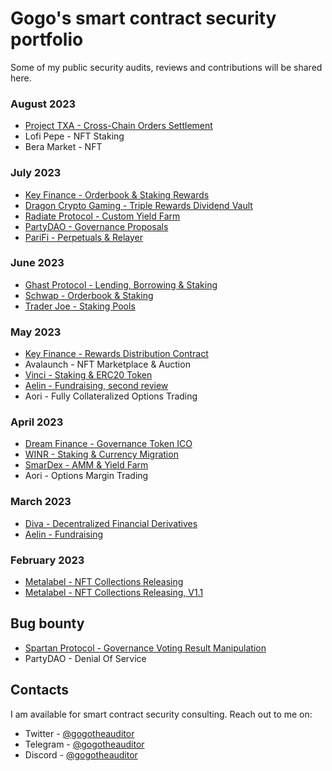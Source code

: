 # Gogo's smart contract security portfolio

Some of my public security audits, reviews and contributions will be shared here.

### August 2023

- [Project TXA - Cross-Chain Orders Settlement](./reports/Project-TXA-Preliminary-Audit-Report-08.17.23.pdf)
- Lofi Pepe - NFT Staking
- Bera Market - NFT

### July 2023

- [Key Finance - Orderbook & Staking Rewards](./reports/Key-Finance-Security-Review-2.pdf)
- [Dragon Crypto Gaming - Triple Rewards Dividend Vault](https://paladinsec.co/projects/dragon-crypto-gaming-aurum/)
- [Radiate Protocol - Custom Yield Farm](https://paladinsec.co/projects/radiate-protocol)
- [PartyDAO - Governance Proposals](./reports/PartyDAO-Security-Review.pdf)
- [PariFi - Perpetuals & Relayer](https://github.com/GuardianAudits/DefenderAudits/blob/main/PariFi/TeamSolo_PariFiAudit.md)

### June 2023

- [Ghast Protocol - Lending, Borrowing & Staking](https://paladinsec.co/projects/ghast-protocol/)
- [Schwap - Orderbook & Staking](./reports/Schwap-Security-Review.pdf)
- [Trader Joe - Staking Pools](https://paladinsec.co/projects/trader-joe/)

### May 2023

- [Key Finance - Rewards Distribution Contract](./reports/Key-Finance-Security-Review.pdf)
- Avalaunch - NFT Marketplace & Auction
- [Vinci - Staking & ERC20 Token](./reports/Vinci-Security-Review.pdf)
- [Aelin - Fundraising, second review](https://uploads-ssl.webflow.com/63b5d732b556edbb2dc3cc38/64b003cf36f61aeb5d93700b_SUB7_REPORT_AELIP-50-52_20230627%20(6).pdf)
- Aori - Fully Collateralized Options Trading

### April 2023

- [Dream Finance - Governance Token ICO](https://paladinsec.co/projects/dream-finance/)
- [WINR - Staking & Currency Migration](https://paladinsec.co/projects/winr-protocol/)
- [SmarDex - AMM & Yield Farm](https://paladinsec.co/projects/smardex/)
- Aori - Options Margin Trading

### March 2023

- [Diva - Decentralized Financial Derivatives](https://github.com/GuardianAudits/DefenderAudits/blob/main/DIVA/DivaAuditTeam4.md)
- [Aelin - Fundraising](./reports/Aelin-Sub7-Security-Review.pdf)

### February 2023

- [Metalabel - NFT Collections Releasing](./reports/Metalabel-Solo-Security-Review.md)
- [Metalabel - NFT Collections Releasing, V1.1](./reports/Metalabel-V1_1-Solo-Security-Review.md)

## Bug bounty

- [Spartan Protocol - Governance Voting Result Manipulation](./reports/Spartan-Immunefi-Bug-Bounty.md)
- PartyDAO - Denial Of Service

## Contacts

I am available for smart contract security consulting. Reach out to me on:

- Twitter - [@gogotheauditor](https://twitter.com/gogotheauditor)
- Telegram - [@gogotheauditor](https://t.me/gogotheauditor)
- Discord - [@gogotheauditor](https://discordapp.com/users/451149166782185483)
